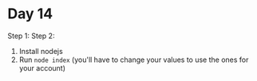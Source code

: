 # Day 14

Step 1:
Step 2:

1. Install nodejs
2. Run `node index` (you'll have to change your values to use the ones for your account)
